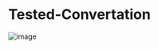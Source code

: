 # Tested-Convertation

![image](https://github.com/rxndx/Tested-Convertation/assets/79446102/67833faf-1802-462c-aacf-0fa96ac4057b)
